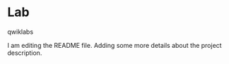 

# Lab
qwiklabs

I am editing the README file. Adding some more details about the project description.

